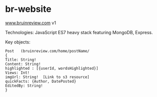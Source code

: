 # br-website
www.bruinreview.com v1 

Technologies: JavaScript ES7 heavy stack featuring MongoDB, Express. 

Key objects: 

```
Post   (bruinreview.com/home/postName/
{ 
Title: String!
Content: String! 
highlighted : [{userId, wordsHighlighted}] 
Views: Int! 
imgUrl: String!  [Link to s3 resource] 
quickFacts: {Author, DatePosted}
EditedBy: String! 
}  
```

